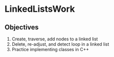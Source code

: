 # LinkedListsWork


## Objectives

1. Create, traverse, add nodes to a linked list
2. Delete, re-adjust, and detect loop in a linked list
2. Practice implementing classes in C++
